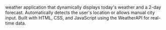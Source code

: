 weather application that dynamically displays today's weather and a 2-day forecast. Automatically detects the user's location or allows manual city input. Built with HTML, CSS, and JavaScript using the WeatherAPI for real-time data.

